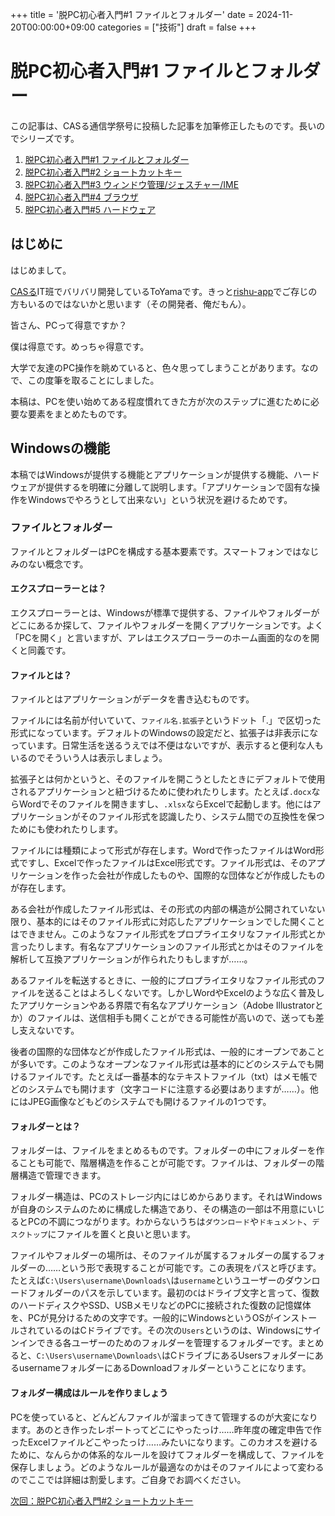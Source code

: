 +++
title = '脱PC初心者入門#1 ファイルとフォルダー'
date = 2024-11-20T00:00:00+09:00
categories = ["技術"]
draft = false
+++

# 脱PC初心者入門#1 ファイルとフォルダー

この記事は、CASる通信学祭号に投稿した記事を加筆修正したものです。長いのでシリーズです。

1. [脱PC初心者入門#1 ファイルとフォルダー](/p/%E8%84%B1pc%E5%88%9D%E5%BF%83%E8%80%85%E5%85%A5%E9%96%80%231-%E3%83%95%E3%82%A1%E3%82%A4%E3%83%AB%E3%81%A8%E3%83%95%E3%82%A9%E3%83%AB%E3%83%80%E3%83%BC/)
2. [脱PC初心者入門#2 ショートカットキー](/p/%E8%84%B1pc%E5%88%9D%E5%BF%83%E8%80%85%E5%85%A5%E9%96%80%232-%E3%82%B7%E3%83%A7%E3%83%BC%E3%83%88%E3%82%AB%E3%83%83%E3%83%88%E3%82%AD%E3%83%BC/)
3. [脱PC初心者入門#3 ウィンドウ管理/ジェスチャー/IME](/p/%E8%84%B1pc%E5%88%9D%E5%BF%83%E8%80%85%E5%85%A5%E9%96%80%233-%E3%82%A6%E3%82%A3%E3%83%B3%E3%83%89%E3%82%A6%E7%AE%A1%E7%90%86/%E3%82%B8%E3%82%A7%E3%82%B9%E3%83%81%E3%83%A3%E3%83%BC/ime/)
4. [脱PC初心者入門#4 ブラウザ](/p/%E8%84%B1pc%E5%88%9D%E5%BF%83%E8%80%85%E5%85%A5%E9%96%80%234-%E3%83%96%E3%83%A9%E3%82%A6%E3%82%B6/)
5. [脱PC初心者入門#5 ハードウェア](/p/%E8%84%B1pc%E5%88%9D%E5%BF%83%E8%80%85%E5%85%A5%E9%96%80%235-%E3%83%8F%E3%83%BC%E3%83%89%E3%82%A6%E3%82%A7%E3%82%A2/)

## はじめに

はじめまして。

[CASる](https://cas-ru.com)IT班でバリバリ開発しているToYamaです。きっと[rishu-app](https://yamato.kurisyushien.org)でご存じの方もいるのではないかと思います（その開発者、俺だもん）。

皆さん、PCって得意ですか？

僕は得意です。めっちゃ得意です。

大学で友達のPC操作を眺めていると、色々思ってしまうことがあります。なので、この度筆を取ることにしました。

本稿は、PCを使い始めてある程度慣れてきた方が次のステップに進むために必要な要素をまとめたものです。

## Windowsの機能

本稿ではWindowsが提供する機能とアプリケーションが提供する機能、ハードウェアが提供するを明確に分離して説明します。「アプリケーションで固有な操作をWindowsでやろうとして出来ない」という状況を避けるためです。

### ファイルとフォルダー

ファイルとフォルダーはPCを構成する基本要素です。スマートフォンではなじみのない概念です。

#### エクスプローラーとは？

エクスプローラーとは、Windowsが標準で提供する、ファイルやフォルダーがどこにあるか探して、ファイルやフォルダーを開くアプリケーションです。よく「PCを開く」と言いますが、アレはエクスプローラーのホーム画面的なのを開くと同義です。

#### ファイルとは？

ファイルとはアプリケーションがデータを書き込むものです。

ファイルには名前が付いていて、`ファイル名.拡張子`というドット「.」で区切った形式になっています。デフォルトのWindowsの設定だと、拡張子は非表示になっています。日常生活を送るうえでは不便はないですが、表示すると便利な人もいるのでそういう人は表示しましょう。

拡張子とは何かというと、そのファイルを開こうとしたときにデフォルトで使用されるアプリケーションと紐づけるために使われたりします。たとえば`.docx`ならWordでそのファイルを開きますし、`.xlsx`ならExcelで起動します。他にはアプリケーションがそのファイル形式を認識したり、システム間での互換性を保つためにも使われたりします。

ファイルには種類によって形式が存在します。Wordで作ったファイルはWord形式ですし、Excelで作ったファイルはExcel形式です。ファイル形式は、そのアプリケーションを作った会社が作成したものや、国際的な団体などが作成したものが存在します。

ある会社が作成したファイル形式は、その形式の内部の構造が公開されていない限り、基本的にはそのファイル形式に対応したアプリケーションでした開くことはできません。このようなファイル形式をプロプライエタリなファイル形式とか言ったりします。有名なアプリケーションのファイル形式とかはそのファイルを解析して互換アプリケーションが作られたりもしますが……。

あるファイルを転送するときに、一般的にプロプライエタリなファイル形式のファイルを送ることはよろしくないです。しかしWordやExcelのような広く普及したアプリケーションやある界隈で有名なアプリケーション（Adobe Illustratorとか）のファイルは、送信相手も開くことができる可能性が高いので、送っても差し支えないです。

後者の国際的な団体などが作成したファイル形式は、一般的にオープンであことが多いです。このようなオープンなファイル形式は基本的にどのシステムでも開けるファイルです。たとえば一番基本的なテキストファイル（txt）はメモ帳でどのシステムでも開けます（文字コードに注意する必要はありますが……）。他にはJPEG画像などもどのシステムでも開けるファイルの1つです。

#### フォルダーとは？

フォルダーは、ファイルをまとめるものです。フォルダーの中にフォルダーを作ることも可能で、階層構造を作ることが可能です。ファイルは、フォルダーの階層構造で管理できます。

フォルダー構造は、PCのストレージ内にはじめからあります。それはWindowsが自身のシステムのために構成した構造であり、その構造の一部は不用意にいじるとPCの不調につながります。わからないうちは`ダウンロード`や`ドキュメント`、`デスクトップ`にファイルを置くと良いと思います。

ファイルやフォルダーの場所は、そのファイルが属するフォルダーの属するフォルダーの……という形で表現することが可能です。この表現をパスと呼びます。たとえば`C:\Users\username\Downloads\`は`username`というユーザーのダウンロードフォルダーのパスを示しています。最初の`C`はドライブ文字と言って、復数のハードディスクやSSD、USBメモリなどのPCに接続された復数の記憶媒体を、PCが見分けるための文字です。一般的にWindowsというOSがインストールされているのはCドライブです。その次の`Users`というのは、Windowsにサインインできる各ユーザーのためのフォルダーを管理するフォルダーです。まとめると、`C:\Users\username\Downloads\`はCドライブにあるUsersフォルダーにあるusernameフォルダーにあるDownloadフォルダーということになります。

#### フォルダー構成はルールを作りましょう

PCを使っていると、どんどんファイルが溜まってきて管理するのが大変になります。あのとき作ったレポートってどこにやったっけ……昨年度の確定申告で作ったExcelファイルどこやったっけ……みたいになります。このカオスを避けるために、なんらかの体系的なルールを設けてフォルダーを構成して、ファイルを保存しましょう。どのようなルールが最適なのかはそのファイルによって変わるのでここでは詳細は割愛します。ご自身でお調べください。

[次回：脱PC初心者入門#2 ショートカットキー](/p/%E8%84%B1pc%E5%88%9D%E5%BF%83%E8%80%85%E5%85%A5%E9%96%80%232-%E3%82%B7%E3%83%A7%E3%83%BC%E3%83%88%E3%82%AB%E3%83%83%E3%83%88%E3%82%AD%E3%83%BC/)
